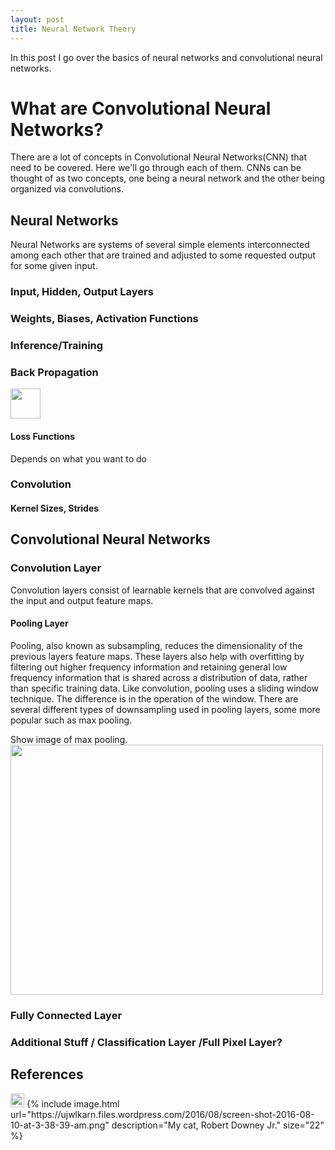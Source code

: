 ```yaml
---
layout: post
title: Neural Network Theory
---
```


In this post I go over the basics of neural networks and convolutional neural networks.

# What are Convolutional Neural Networks?
There are a lot of concepts in Convolutional Neural Networks(CNN) that need to be covered. Here we'll go through each of them. CNNs can be thought of as two concepts, one being a neural network and the other being organized via convolutions.

## Neural Networks
Neural Networks are systems of several simple elements interconnected among each other that are trained and adjusted to some requested output for some given input.
### Input, Hidden, Output Layers

### Weights, Biases, Activation Functions

### Inference/Training

### Back Propagation
<img src="https://github.com/favicon.ico" height="48" width="48"> 

#### Loss Functions
Depends on what you want to do

### Convolution
#### Kernel Sizes, Strides

## Convolutional Neural Networks

### Convolution Layer
Convolution layers consist of learnable kernels that are convolved against the input and output feature maps.  

#### Pooling Layer
Pooling, also known as subsampling, reduces the dimensionality of the previous layers feature maps. These layers also help with overfitting by filtering out higher frequency information and retaining general low frequency information that is shared across a distribution of data, rather than specific training data. Like convolution, pooling uses a sliding window technique. The difference is in the operation of the window. There are several different types of downsampling used in pooling layers, some more popular such as max pooling.

Show image of max pooling.
<img src="https://ujwlkarn.files.wordpress.com/2016/08/screen-shot-2016-08-10-at-3-38-39-am.png" height="400" width="500">
### Fully Connected Layer

### Additional Stuff / Classification Layer /Full Pixel Layer?


## References
<img src="https://ujwlkarn.files.wordpress.com/2016/08/screen-shot-2016-08-10-at-3-38-39-am.png" width="22">
{% include image.html url="https://ujwlkarn.files.wordpress.com/2016/08/screen-shot-2016-08-10-at-3-38-39-am.png" description="My cat, Robert Downey Jr." size="22" %}
